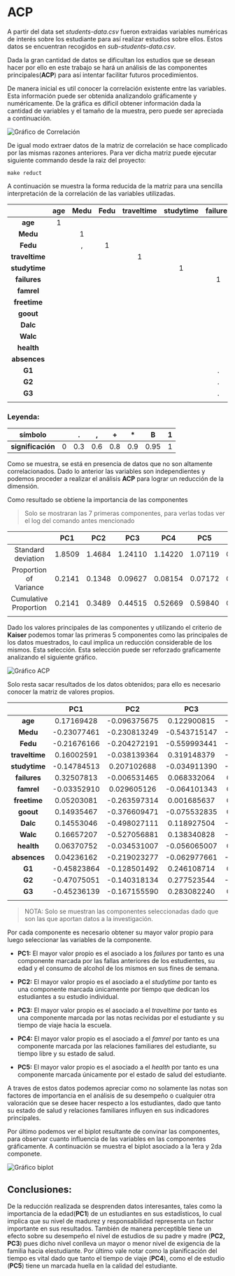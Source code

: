 # ACP

A partir del data set _students-data.csv_ fueron extraidas variables numéricas de interés sobre los estudiante para así realizar estudios sobre ellos. Estos datos se encuentran recogidos en _sub-students-data.csv_. 

Dada la gran cantidad de datos se dificultan los estudios que se desean hacer por ello en este trabajo se hará un análisis de las componentes principales(**ACP**) para así intentar facilitar futuros procedimientos.

De manera inicial es util conocer la correlación existente entre las variables. Esta información puede ser obtenida analizandolo gráficamente y numéricamente. De la gráfica es díficil obtener información dada la cantidad de variables y el tamaño de la muestra, pero puede ser apreciada a continuación. 

![Gráfico de Correlación](../images/correlation-plot.png "Gráfico de Correlación")

De igual modo extraer datos de la matriz de correlación se hace complicado por las mismas razones anteriores. Para ver dicha matriz puede ejecutar siguiente commando desde la raiz del proyecto:

`make reduct`

A continuación se muestra la forma reducida de la matriz para una sencilla interpretación de la correlación de las variables utilizadas.


|                |  age  | Medu  | Fedu  | traveltime | studytime | failures | famrel | freetime | goout | Dalc  | Walc  | health | absences |  G1   |  G2   |  G3   |
| :------------: | :---: | :---: | :---: | :--------: | :-------: | :------: | :----: | :------: | :---: | :---: | :---: | :----: | :------: | :---: | :---: | :---: |
|    **age**     |   1   |       |       |            |           |          |        |          |       |       |       |        |          |       |       |       |
|    **Medu**    |       |   1   |       |            |           |          |        |          |       |       |       |        |          |       |       |       |
|    **Fedu**    |       |   ,   |   1   |            |           |          |        |          |       |       |       |        |          |       |       |       |
| **traveltime** |       |       |       |     1      |           |          |        |          |       |       |       |        |          |       |       |       |
| **studytime**  |       |       |       |            |     1     |          |        |          |       |       |       |        |          |       |       |       |
|  **failures**  |       |       |       |            |           |    1     |        |          |       |       |       |        |          |       |       |       |
|   **famrel**   |       |       |       |            |           |          |   1    |          |       |       |       |        |          |       |       |       |
|  **freetime**  |       |       |       |            |           |          |        |    1     |       |       |       |        |          |       |       |       |
|   **goout**    |       |       |       |            |           |          |        |          |   1   |       |       |        |          |       |       |       |
|    **Dalc**    |       |       |       |            |           |          |        |          |       |   1   |       |        |          |       |       |       |
|    **Walc**    |       |       |       |            |           |          |        |          |   .   |   ,   |   1   |        |          |       |       |       |
|   **health**   |       |       |       |            |           |          |        |          |       |       |       |   1    |          |       |       |       |
|  **absences**  |       |       |       |            |           |          |        |          |       |       |       |        |    1     |       |       |       |
|     **G1**     |       |       |       |            |           |    .     |        |          |       |       |       |        |          |   1   |       |       |
|     **G2**     |       |       |       |            |           |    .     |        |          |       |       |       |        |          |   +   |   1   |       |
|     **G3**     |       |       |       |            |           |    .     |        |          |       |       |       |        |          |   +   |   *   |   1   |
|                |       |       |       |            |           |          |        |          |       |       |       |        |          |       |       |       |
### Leyenda:

|      símbolo      |       |   .   |   ,   |   +   |   *   |   B   |   1   |
| :---------------: | :---: | :---: | :---: | :---: | :---: | :---: | :---: |
| **significación** |   0   |  0.3  |  0.6  |  0.8  |  0.9  | 0.95  |   1   |

Como se muestra, se está en presencia de datos que no son altamente correlacionados. Dado lo anterior las variables son independientes y podemos proceder a realizar el análisis **ACP** para lograr un reducción de la dimensión.

Como resultado se obtiene la importancia de las componentes

> Solo se mostraran las 7 primeras componentes, para verlas todas ver el log del comando antes mencionado

|                        |  PC1   |  PC2   |   PC3   |   PC4   |   PC5   |   PC6   |   PC7   |  ...  |
| :--------------------: | :----: | :----: | :-----: | :-----: | :-----: | :-----: | :-----: | :---: |
|   Standard deviation   | 1.8509 | 1.4684 | 1.24110 | 1.14220 | 1.07119 | 0.98828 | 0.95943 |  ...  |
| Proportion of Variance | 0.2141 | 0.1348 | 0.09627 | 0.08154 | 0.07172 | 0.06104 | 0.05753 |  ...  |
| Cumulative Proportion  | 0.2141 | 0.3489 | 0.44515 | 0.52669 | 0.59840 | 0.65945 | 0.71698 |  ...  |
|                        |        |        |         |         |         |         |         |       |

Dado los valores principales de las componentes y utilizando el criterio de **Kaiser** podemos tomar las primeras 5 componentes como las principales de los datos muestrados, lo caul implica un reducción considerable de los mismos. Esta selección. Esta selección puede ser reforzado graficamente analizando el siguiente gráfico.

![Gráfico ACP](../images/acp-plot.png "Gráfico ACP")

Solo resta sacar resultados de los datos obtenidos; para ello es necesario conocer la matriz de valores propios.

|                |     PC1     |     PC2      |     PC3      |     PC4      |     PC5     |
| :------------: | :---------: | :----------: | :----------: | :----------: | :---------: |
|    **age**     | 0.17169428  | -0.096375675 | 0.122900815  | -0.116727605 | -0.52230504 |
|    **Medu**    | -0.23077461 | -0.230813249 | -0.543715147 | -0.088915536 | -0.01232128 |
|    **Fedu**    | -0.21676166 | -0.204272191 | -0.559993441 | -0.076942344 | 0.08553494  |
| **traveltime** | 0.16002591  | -0.038139364 | 0.319148379  | -0.084267084 | 0.08041764  |
| **studytime**  | -0.14784513 | 0.207102688  | -0.034911390 | -0.022401906 | -0.47054192 |
|  **failures**  | 0.32507813  | -0.006531465 | 0.068332064  | 0.049664978  | 0.11642778  |
|   **famrel**   | -0.03352910 | 0.029605126  | -0.064101343 | 0.586021189  | -0.24574182 |
|  **freetime**  | 0.05203081  | -0.263597314 | 0.001685637  | 0.563524636  | -0.05156450 |
|   **goout**    | 0.14935467  | -0.376609471 | -0.075532835 | 0.221715560  | -0.35687080 |
|    **Dalc**    | 0.14553046  | -0.498027111 | 0.118927504  | -0.091027971 | 0.09965108  |
|    **Walc**    | 0.16657207  | -0.527056881 | 0.138340828  | -0.124483003 | 0.06177011  |
|   **health**   | 0.06370752  | -0.034531007 | -0.056065007 | 0.301857324  | 0.50209746  |
|  **absences**  | 0.04236162  | -0.219023277 | -0.062977661 | -0.366276132 | -0.14114199 |
|     **G1**     | -0.45823864 | -0.128501492 | 0.246108714  | 0.035532688  | -0.01979275 |
|     **G2**     | -0.47075051 | -0.140318134 | 0.277523544  | -0.002009708 | 0.02699303  |
|     **G3**     | -0.45236139 | -0.167155590 | 0.283082240  | 0.044897256  | 0.03167643  |
|                |             |              |              |              |             |

>NOTA: Solo se muestran las componentes seleccionadas dado que son las que aportan datos a la investigación.

Por cada componente es necesario obtener su mayor valor propio para luego seleccionar las variables de la componente.

- **PC1:** El mayor valor propio es el asociado a los _failures_ por tanto es una componente marcada por las fallas anteriores de los estudientes, su edad y el consumo de alcohol de los mismos en sus fines de semana.

- **PC2:** El mayor valor propio es el asociado a el _studytime_ por tanto es una componente marcada únicamente por tiempo que dedican los estudiantes a su estudio individual.

- **PC3:** El mayor valor propio es el asociado a el _traveltime_ por tanto es una componente marcada por las notas recividas por el estudiante y su tiempo de viaje hacia la escuela.

- **PC4:** El mayor valor propio es el asociado a el _famrel_ por tanto es una componente marcada por las relaciones familiares del estudiante, su tiempo libre y su estado de salud.

- **PC5:** El mayor valor propio es el asociado a el _health_ por tanto es una componente marcada únicamente por el estado de salud del estudiante.

A traves de estos datos podemos apreciar como no solamente las notas son factores de importancia en el análisis de su desempeño o cualquier otra valoración que se desee hacer respecto a los estudiantes, dado que tanto su estado de salud y relaciones familiares influyen en sus indicadores principales.

Por último podemos ver el biplot resultante de convinar las componentes, para observar cuanto influencia de las variables en las componentes gráficamente. A continuación se muestra el biplot asociado a la 1era y 2da componete.

![Gráfico biplot](../images/bi-plot.png "Gráfico biplot")

## Conclusiones:

De la reducción realizada se desprenden datos interesantes, tales como la importancia de la edad(**PC1**) de un estudiantes en sus estadísticos, lo cual implica que su nivel de madurez y responsabilidad representa un factor importante en sus resultados. También de manera perceptible tiene un efecto sobre su desempeño el nivel de estudios de su padre y madre (**PC2, PC3**) pues dicho nivel conlleva un mayor o menor nivel de exigencia de la familia hacia elestudiante. Por último vale notar como la planificación del tiempo es vital dado que tanto el tiempo de viaje (**PC4**), como el de estudio (**PC5**) tiene un marcada huella en la calidad del estudiante. 